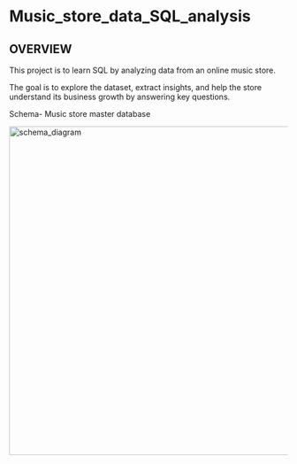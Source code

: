 # Music_store_data_SQL_analysis

## OVERVIEW

This project is to learn SQL by analyzing data from an online music store. 

The goal is to explore the dataset, extract insights, and help the store understand its business growth by answering key questions.

Schema- Music store master database

<img width="594" alt="schema_diagram" src="https://github.com/user-attachments/assets/0ba5e8c1-a5cf-408a-8f27-0119d82c23dd" />
